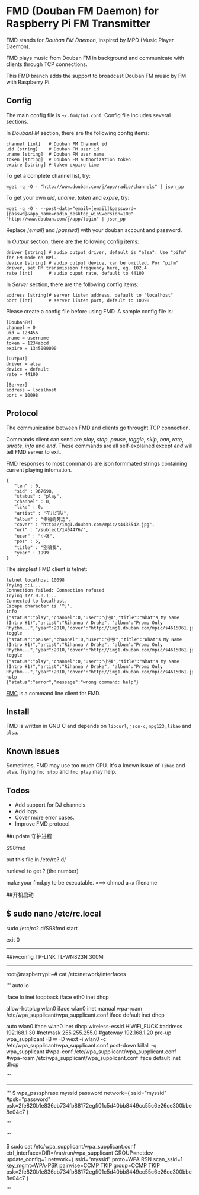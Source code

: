 # FMD (Douban FM Daemon) for Raspberry Pi FM Transmitter 

FMD stands for *Douban FM Daemon*, inspired by MPD (Music Player Daemon).

FMD plays music from Douban FM in background and communicate with clients through TCP connections.

This FMD branch adds the support to broadcast Douban FM music by FM with Raspberry Pi. 

## Config

The main config file is `~/.fmd/fmd.conf`. Config file includes several sections.

In *DoubanFM* section, there are the following config items:

	channel [int]   # Douban FM Channel id
	uid [string]    # Douban FM user id
    uname [string]  # Douban FM user name
	token [string]  # Douban FM authorization token
	expire [string] # token expire time

To get a complete channel list, try:
	
	wget -q -O - "http://www.douban.com/j/app/radio/channels" | json_pp

To get your own *uid*, *uname*, *token* and *expire*, try:

	wget -q -O - --post-data="email=[email]&password=[passwd]&app_name=radio_desktop_win&version=100" "http://www.douban.com/j/app/login" | json_pp

Replace *[email]* and *[passwd]* with your douban account and password.

In *Output* section, there are the following config items:

    driver [string] # audio output driver, default is "alsa". Use "pifm" for FM mode on RPi.
    device [string] # audio output device, can be omitted. For "pifm" driver, set FM transmission frequency here, eg. 102.4
    rate [int]      # audio ouput rate, default to 44100

In *Server* section, there are the following config items:

    address [string]# server listen address, default to "localhost"
    port [int]      # server listen port, default to 10098

Please create a config file before using FMD. A sample config file is:

    [DoubanFM]
    channel = 0
    uid = 123456
    uname = username
    token = 1234abcd
    expire = 1345000000

    [Output]
    driver = alsa
    device = default
    rate = 44100

    [Server]
    address = localhost
    port = 10098

## Protocol

The communication between FMD and clients go throught TCP connection.

Commands client can send are *play*, *stop*, *pause*, *toggle*, *skip*, *ban*, *rate*, *unrate*, *info* and *end*. These commands are all self-explained except *end* will tell FMD server to exit.

FMD responses to most commands are json formmated strings containing current playing infomation.

    {
       "len" : 0,
       "sid" : 967698,
       "status" : "play",
       "channel" : 0,
       "like" : 0,
       "artist" : "花儿乐队",
       "album" : "幸福的旁边",
       "cover" : "http://img1.douban.com/mpic/s4433542.jpg",
       "url" : "/subject/1404476/",
       "user" : "小强",
       "pos" : 5,
       "title" : "别骗我",
       "year" : 1999
    }

The simplest FMD client is telnet:

    telnet localhost 10098
    Trying ::1...
    Connection failed: Connection refused
    Trying 127.0.0.1...
    Connected to localhost.
    Escape character is '^]'.
    info
    {"status":"play","channel":0,"user":"小强","title":"What's My Name (Intro #1)","artist":"Rihanna / Drake", "album":"Promo Only Rhythm...","year":2010,"cover":"http://img1.douban.com/mpic/s4615061.jpg","url":"/subject/5951920/","sid":1561924,"like":0,"pos":107,"len":254}
    toggle
    {"status":"pause","channel":0,"user":"小强","title":"What's My Name (Intro #1)","artist":"Rihanna / Drake", "album":"Promo Only Rhythm...","year":2010,"cover":"http://img1.douban.com/mpic/s4615061.jpg","url":"/subject/5951920/","sid":1561924,"like":0,"pos":111,"len":254}
    toggle
    {"status":"play","channel":0,"user":"小强","title":"What's My Name (Intro #1)","artist":"Rihanna / Drake", "album":"Promo Only Rhythm...","year":2010,"cover":"http://img1.douban.com/mpic/s4615061.jpg","url":"/subject/5951920/","sid":1561924,"like":0,"pos":111,"len":254}
    help
    {"status":"error","message":"wrong command: help"}

[FMC](https://github.com/hzqtc/fmc) is a command line client for FMD.

## Install

FMD is written in GNU C and depends on `libcurl`, `json-c`, `mpg123`, `libao` and `alsa`.

## Known issues

Sometimes, FMD may use too much CPU. It's a known issue of `libao` and `alsa`. Trying `fmc stop` and `fmc play` may help.

## Todos

* Add support for DJ channels.
* Add logs.
* Cover more error cases.
* Improve FMD protocol.

##update  守护进程

S98fmd

put this file in /etc/rc?.d/

runlevel to get ? (the number)

make your fmd.py to be executable.  ===> chmod a+x filename

##开机启动

$ sudo nano /etc/rc.local
-------------------------

sudo /etc/rc2.d/S98fmd start

exit 0

-------------------------


##iwconfig TP-LINK TL-WN823N 300M

---------------------

root@raspberrypi:~# cat /etc/network/interfaces

'''
auto lo

iface lo inet loopback
iface eth0 inet dhcp

allow-hotplug wlan0
iface wlan0 inet manual
wpa-roam /etc/wpa_supplicant/wpa_supplicant.conf
iface default inet dhcp

auto wlan0
iface wlan0 inet dhcp
wireless-essid HiWiFi_FUCK
#address 192.168.1.30
#netmask 255.255.255.0
#gateway 192.168.1.20
pre-up wpa_supplicant -B w -D wext -i wlan0 -c /etc/wpa_supplicant/wpa_supplicant.conf
post-down killall -q wpa_supplicant
#wpa-conf /etc/wpa_supplicant/wpa_supplicant.conf
#wpa-roam /etc/wpa_supplicant/wpa_supplicant.conf
iface default inet dhcp

'''

-------------------------------------



'''
$ wpa_passphrase myssid password
network={
   ssid="myssid"
   #psk="password"
   psk=2fe820b1e836cb734fb88172egfi01c5d40bb8449cc55c6e26ce300bbe8e04c7
}

'''


'''

$ sudo cat /etc/wpa_supplicant/wpa_supplicant.conf 
ctrl_interface=DIR=/var/run/wpa_supplicant GROUP=netdev
update_config=1
network={
   ssid="myssid"
   proto=WPA RSN
   scan_ssid=1
   key_mgmt=WPA-PSK
   pairwise=CCMP TKIP
   group=CCMP TKIP
   psk=2fe820b1e836cb734fb88172egfi01c5d40bb8449cc55c6e26ce300bbe8e04c7
}

'''

